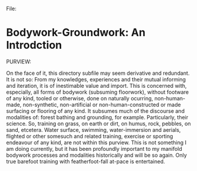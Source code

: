File: 

# Bodywork-Groundwork: An Introdction #

PURVIEW:

On the face of it, this directory subfile may seem derivative and redundant. It is not so: From my knowledges, experiences and their mutual informing and iteration, it is of inestimable value and import. This is concerned with, especially, all forms of bodywork (subsuming floorwork), without footware of any kind, tooled or otherwise, done on naturally ocurring, non-human-made, non-synthetic, non-artificial or non-human-constructed or made surfacing or flooring of any kind. It subsumes much of the discourse and modalities of: forest bathing and grounding, for example. Particularly, their science. So, training on grass, on earth or dirt, on humus, rock, pebbles, on sand, etcetera. Water surface, swimming, water-immersion and aerials, flighted or other somesuch and related training, exercise or sporting endeavour of any kind, are not within this purview. This is not something I am doing currently, but it has been profoundly important to my manifold bodywork processes and modalities historically and will be so again. Only true barefoot training with featherfoot-fall at-pace is entertained.
